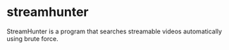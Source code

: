 # streamhunter
StreamHunter is a program that searches streamable videos automatically using brute force.
